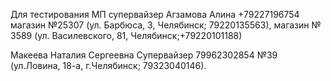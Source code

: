 Для тестирования МП
супервайзер Агзамова Алина +79227196754
магазин №25307 (ул. Барбюса, 3, Челябинск; 79220135563),
магазин № 3589 (ул. Василевского, 81, Челябинск;+79220101188)


Макеева Наталия Сергеевна	Супервайзер 79962302854
№39 (ул.Ловина, 18-а, г.Челябинск; 79323040146).
